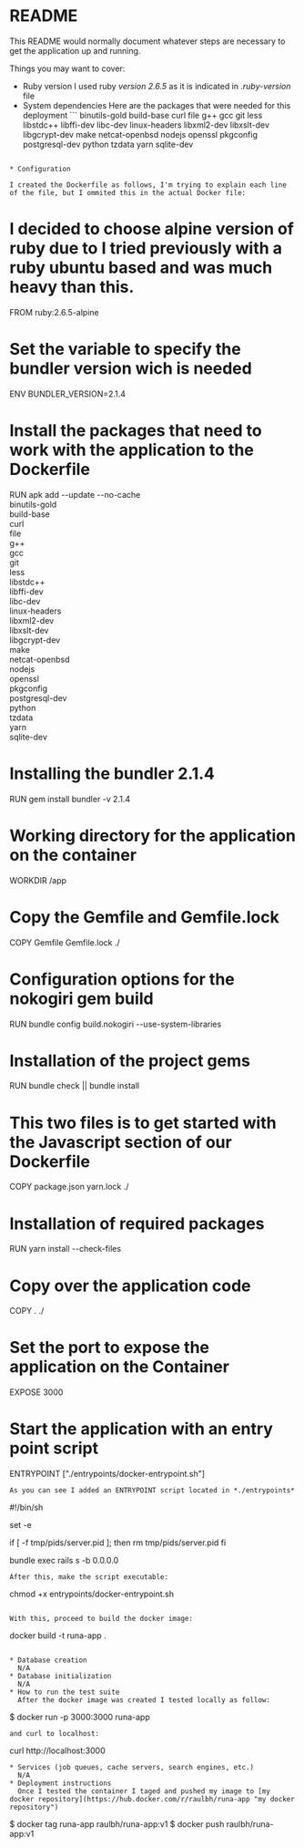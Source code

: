 # README

This README would normally document whatever steps are necessary to get the
application up and running.

Things you may want to cover:

* Ruby version
    I used ruby *version 2.6.5* as it is indicated in *.ruby-version* file
* System dependencies
    Here are the packages that were needed for this deployment
      ```
      binutils-gold 
      build-base 
      curl 
      file 
      g++ 
      gcc 
      git 
      less 
      libstdc++
      libffi-dev 
      libc-dev 
      linux-headers
      libxml2-dev
      libxslt-dev 
      libgcrypt-dev 
      make 
      netcat-openbsd 
      nodejs 
      openssl 
      pkgconfig 
      postgresql-dev 
      python
      tzdata 
      yarn 
      sqlite-dev
```

* Configuration

I created the Dockerfile as follows, I'm trying to explain each line of the file, but I ommited this in the actual Docker file:
```
# I decided to choose alpine version of ruby due to I tried previously with a ruby ubuntu based and was much heavy than this.
FROM ruby:2.6.5-alpine
# Set the variable to specify the bundler version wich is needed
ENV BUNDLER_VERSION=2.1.4
# Install the packages that need to work with the application to the Dockerfile
RUN apk add --update --no-cache \
      binutils-gold \
      build-base \
      curl \
      file \
      g++ \
      gcc \
      git \
      less \
      libstdc++ \
      libffi-dev \
      libc-dev \
      linux-headers \
      libxml2-dev \
      libxslt-dev \
      libgcrypt-dev \
      make \
      netcat-openbsd \
      nodejs \
      openssl \
      pkgconfig \
      postgresql-dev \
      python \
      tzdata \
      yarn \
      sqlite-dev
# Installing the bundler 2.1.4
RUN gem install bundler -v 2.1.4
# Working directory for the application on the container
WORKDIR /app
# Copy the Gemfile and Gemfile.lock
COPY Gemfile Gemfile.lock ./
# Configuration options for the nokogiri gem build
RUN bundle config build.nokogiri --use-system-libraries
# Installation of the project gems
RUN bundle check || bundle install
# This two files is to get started with the Javascript section of our Dockerfile
COPY package.json yarn.lock ./
# Installation of required packages
RUN yarn install --check-files
# Copy over the application code
COPY . ./
# Set the port to expose the application on the Container
EXPOSE 3000
# Start the application with an entry point script
ENTRYPOINT ["./entrypoints/docker-entrypoint.sh"]
```
As you can see I added an ENTRYPOINT script located in *./entrypoints*
```
#!/bin/sh

set -e

if [ -f tmp/pids/server.pid ]; then
  rm tmp/pids/server.pid
fi

bundle exec rails s -b 0.0.0.0
```
After this, make the script executable:
```
chmod +x entrypoints/docker-entrypoint.sh
```

With this, proceed to build the docker image:
```
docker build -t runa-app .
```

* Database creation
  N/A
* Database initialization
  N/A
* How to run the test suite
  After the docker image was created I tested locally as follow:
```
$ docker run -p 3000:3000 runa-app
```
and curl to localhost:
```
curl http://localhost:3000
```
* Services (job queues, cache servers, search engines, etc.)
  N/A
* Deployment instructions
  Once I tested the container I taged and pushed my image to [my docker repository](https://hub.docker.com/r/raulbh/runa-app "my docker repository")
```
$ docker tag runa-app raulbh/runa-app:v1
$ docker push raulbh/runa-app:v1
```
